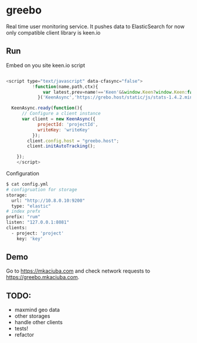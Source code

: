 # greebo
Real time user monitoring service. It pushes data to ElasticSearch for now only compatible client library is keen.io

## Run
Embed on you site keen.io script
```js

<script type="text/javascript" data-cfasync="false">
          !function(name,path,ctx){
              var latest,prev=name!=='Keen'&&window.Keen?window.Keen:false;ctx[name]=ctx[name]||{ready:function(fn){var h=document.getElementsByTagName('head')[0],s=document.createElement('script'),w=window,loaded;s.onload=s.onerror=s.onreadystatechange=function(){if((s.readyState&&!(/^c|loade/.test(s.readyState)))||loaded){return}s.onload=s.onreadystatechange=null;loaded=1;latest=w.Keen;if(prev){w.Keen=prev}else{try{delete w.Keen}catch(e){w.Keen=void 0}}ctx[name]=latest;ctx[name].ready(fn)};s.async=1;s.src=path;h.parentNode.insertBefore(s,h)}}
            }('KeenAsync','https://grebo.host/static/js/stats-1.4.2.min.js',this);

  KeenAsync.ready(function(){
      // Configure a client instance
      var client = new KeenAsync({
            projectId: 'projectId',
            writeKey: 'writeKey'
          });
        client.config.host = "greebo.host";  
        client.initAutoTracking();

    });
    </script>
```

Configuration

```bash
$ cat config.yml
# configruation for storage
storage:
  url: "http://10.8.0.10:9200"
  type: "elastic"
# index prefx
prefix: "rum"
listen: "127.0.0.1:8081"
clients:
  - project: 'project'
    key: 'key'

```

## Demo
Go to https://mkaciuba.com and check network requests to https://greebo.mkaciuba.com.

## TODO:
* maxmind geo data
* other storages
* handle other clients
* tests!
* refactor
